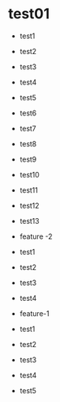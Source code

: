 # test01

- test1
- test2
- test3
- test4
- test5
- test6
- test7
- test8
- test9
- test10
- test11
- test12
- test13

- feature -2
- test1
- test2
- test3
- test4

- feature-1
- test1
- test2
- test3
- test4
- test5
